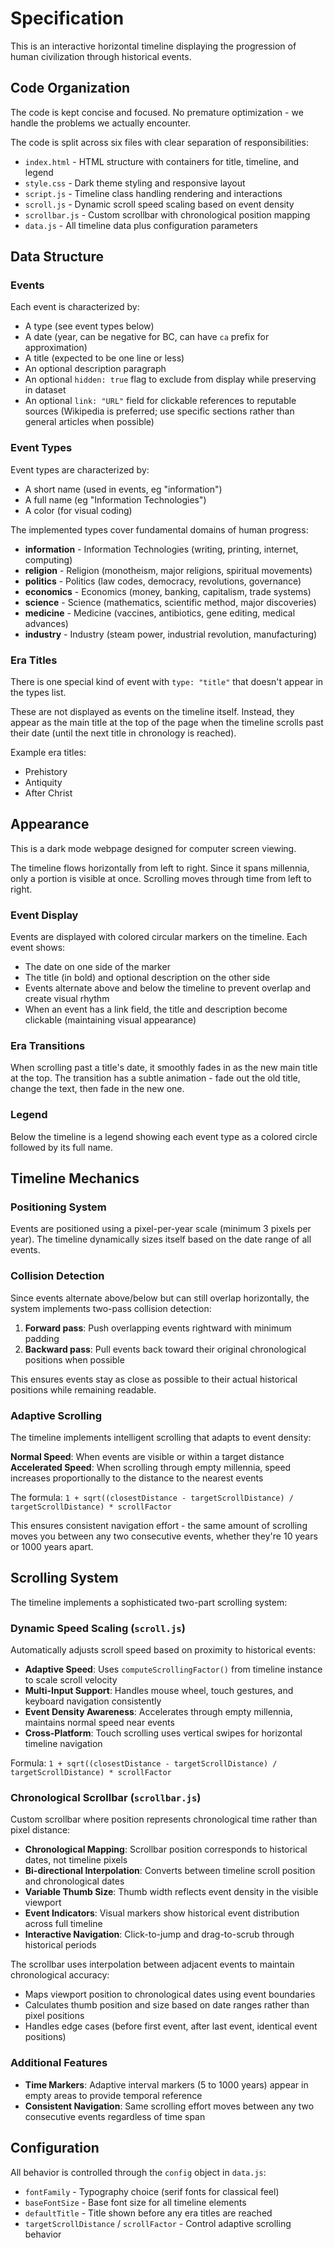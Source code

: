 # Specification

This is an interactive horizontal timeline displaying the progression of human civilization through historical events.

## Code Organization

The code is kept concise and focused. No premature optimization - we handle the problems we actually encounter.

The code is split across six files with clear separation of responsibilities:
* `index.html` - HTML structure with containers for title, timeline, and legend
* `style.css` - Dark theme styling and responsive layout
* `script.js` - Timeline class handling rendering and interactions
* `scroll.js` - Dynamic scroll speed scaling based on event density
* `scrollbar.js` - Custom scrollbar with chronological position mapping
* `data.js` - All timeline data plus configuration parameters

## Data Structure

### Events

Each event is characterized by:
* A type (see event types below)
* A date (year, can be negative for BC, can have `ca` prefix for approximation)
* A title (expected to be one line or less)
* An optional description paragraph
* An optional `hidden: true` flag to exclude from display while preserving in dataset
* An optional `link: "URL"` field for clickable references to reputable sources (Wikipedia is preferred; use specific sections rather than general articles when possible)

### Event Types

Event types are characterized by:
* A short name (used in events, eg "information")
* A full name (eg "Information Technologies")  
* A color (for visual coding)

The implemented types cover fundamental domains of human progress:
* **information** - Information Technologies (writing, printing, internet, computing)
* **religion** - Religion (monotheism, major religions, spiritual movements)
* **politics** - Politics (law codes, democracy, revolutions, governance)
* **economics** - Economics (money, banking, capitalism, trade systems)
* **science** - Science (mathematics, scientific method, major discoveries)
* **medicine** - Medicine (vaccines, antibiotics, gene editing, medical advances)
* **industry** - Industry (steam power, industrial revolution, manufacturing)

### Era Titles

There is one special kind of event with `type: "title"` that doesn't appear in the types list.

These are not displayed as events on the timeline itself. Instead, they appear as the main title at the top of the page when the timeline scrolls past their date (until the next title in chronology is reached).

Example era titles:
* Prehistory
* Antiquity  
* After Christ

## Appearance

This is a dark mode webpage designed for computer screen viewing.

The timeline flows horizontally from left to right. Since it spans millennia, only a portion is visible at once. Scrolling moves through time from left to right.

### Event Display
Events are displayed with colored circular markers on the timeline. Each event shows:
* The date on one side of the marker
* The title (in bold) and optional description on the other side
* Events alternate above and below the timeline to prevent overlap and create visual rhythm
* When an event has a link field, the title and description become clickable (maintaining visual appearance)

### Era Transitions
When scrolling past a title's date, it smoothly fades in as the new main title at the top. The transition has a subtle animation - fade out the old title, change the text, then fade in the new one.

### Legend
Below the timeline is a legend showing each event type as a colored circle followed by its full name.

## Timeline Mechanics

### Positioning System
Events are positioned using a pixel-per-year scale (minimum 3 pixels per year). The timeline dynamically sizes itself based on the date range of all events.

### Collision Detection
Since events alternate above/below but can still overlap horizontally, the system implements two-pass collision detection:
1. **Forward pass**: Push overlapping events rightward with minimum padding
2. **Backward pass**: Pull events back toward their original chronological positions when possible

This ensures events stay as close as possible to their actual historical positions while remaining readable.

### Adaptive Scrolling
The timeline implements intelligent scrolling that adapts to event density:

**Normal Speed**: When events are visible or within a target distance
**Accelerated Speed**: When scrolling through empty millennia, speed increases proportionally to the distance to the nearest events

The formula: `1 + sqrt((closestDistance - targetScrollDistance) / targetScrollDistance) * scrollFactor`

This ensures consistent navigation effort - the same amount of scrolling moves you between any two consecutive events, whether they're 10 years or 1000 years apart.

## Scrolling System

The timeline implements a sophisticated two-part scrolling system:

### Dynamic Speed Scaling (`scroll.js`)
Automatically adjusts scroll speed based on proximity to historical events:
* **Adaptive Speed**: Uses `computeScrollingFactor()` from timeline instance to scale scroll velocity
* **Multi-Input Support**: Handles mouse wheel, touch gestures, and keyboard navigation consistently  
* **Event Density Awareness**: Accelerates through empty millennia, maintains normal speed near events
* **Cross-Platform**: Touch scrolling uses vertical swipes for horizontal timeline navigation

Formula: `1 + sqrt((closestDistance - targetScrollDistance) / targetScrollDistance) * scrollFactor`

### Chronological Scrollbar (`scrollbar.js`)
Custom scrollbar where position represents chronological time rather than pixel distance:
* **Chronological Mapping**: Scrollbar position corresponds to historical dates, not timeline pixels
* **Bi-directional Interpolation**: Converts between timeline scroll position and chronological dates
* **Variable Thumb Size**: Thumb width reflects event density in the visible viewport
* **Event Indicators**: Visual markers show historical event distribution across full timeline
* **Interactive Navigation**: Click-to-jump and drag-to-scrub through historical periods

The scrollbar uses interpolation between adjacent events to maintain chronological accuracy:
- Maps viewport position to chronological dates using event boundaries
- Calculates thumb position and size based on date ranges rather than pixel positions  
- Handles edge cases (before first event, after last event, identical event positions)

### Additional Features
* **Time Markers**: Adaptive interval markers (5 to 1000 years) appear in empty areas to provide temporal reference
* **Consistent Navigation**: Same scrolling effort moves between any two consecutive events regardless of time span

## Configuration

All behavior is controlled through the `config` object in `data.js`:
* `fontFamily` - Typography choice (serif fonts for classical feel)
* `baseFontSize` - Base font size for all timeline elements
* `defaultTitle` - Title shown before any era titles are reached
* `targetScrollDistance` / `scrollFactor` - Control adaptive scrolling behavior

